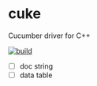 # cuke
Cucumber driver for C++

[![build](https://github.com/canmor/cuke/actions/workflows/ci.yml/badge.svg)](https://github.com/canmor/cuke/actions/workflows/ci.yml)

- [ ] doc string
- [ ] data table
